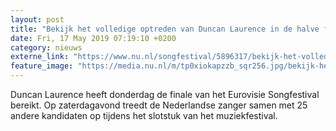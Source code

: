 ```yaml
---
layout: post
title: "Bekijk het volledige optreden van Duncan Laurence in de halve finale"
date: Fri, 17 May 2019 07:19:10 +0200
category: nieuws
externe_link: "https://www.nu.nl/songfestival/5896317/bekijk-het-volledige-optreden-van-duncan-laurence-in-de-halve-finale.html"
feature_image: "https://media.nu.nl/m/tp0xiokapzzb_sqr256.jpg/bekijk-het-volledige-optreden-van-duncan-laurence-in-de-halve-finale.jpg"
---
```


Duncan Laurence heeft donderdag de finale van het Eurovisie Songfestival bereikt. Op zaterdagavond treedt de Nederlandse zanger samen met 25 andere kandidaten op tijdens het slotstuk van het muziekfestival.
